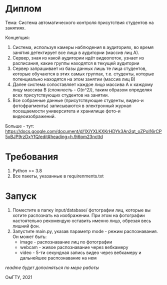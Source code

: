 # Диплом

Тема: Система автоматического контроля присутствия студентов на занятиях. 

Концепция:
1. Система, используя камеры наблюдения в аудиториях, во время занятия детектирует все лица в аудитории (массив лиц А). 
2. Сервер, зная из какой аудитории идёт видеопоток, узнает из расписания, какие группы находятся в текущей аудитории
3. Сервер запрашивает из базы данных лишь те лица студентов, которые обучаются в этих самых группах, т.е. студенты, которые потенциально находятся на этом занятии (массив лиц В)
4. Далее система сопоставляет каждое лицо массива А к каждому лицу массива В *(сложность - O(n^2))*, таким образом определяя всех присутствующих студентов на занятии. 
5. Все собранные данные (присутствующие студенты, видео-и фотофрагменты) записываются в электронный журнал посещаемости университета и хранилище фото-и видеоизображений.

Больше - тут: https://docs.google.com/document/d/1XiYXLKXKrHDYk3An2qt_oZPoI16rCP5xBJP9rzDxYfQ/edit#heading=h.9i6pm23ncttd

# Требования
  1. Python >= 3.8
  2. Все пакеты, указанные в requirenments.txt

# Запуск
  1. Поместите в папку input/database/ фотографии лиц, которые вы хотите распознать на изображении. При этом на фотографии настоятельно рекомендую оставить именно лицо, обрезая весь лишний фон. 
  2. Запустите main.py, указав параметр mode - режим распознавания. Он может быть:
      - image - распознавание лиц по фотографии
      - webcam - живое распознавание через вебкамеру
      - video - 5-ти секундная запись видео через вебкамеру и дальнейшее распознавание на нем
  



*readme будет дополняться по мере работы*

ОмГТУ, 2021
